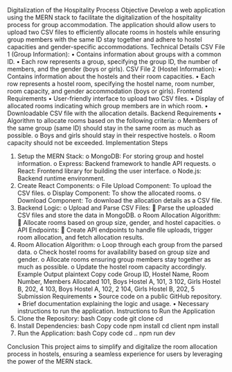 Digitalization of the Hospitality Process
Objective
Develop a web application using the MERN stack to facilitate the digitalization of the hospitality process for group accommodation. The application should allow users to upload two CSV files to efficiently allocate rooms in hostels while ensuring group members with the same ID stay together and adhere to hostel capacities and gender-specific accommodations.
Technical Details
CSV File 1 (Group Information):
•	Contains information about groups with a common ID.
•	Each row represents a group, specifying the group ID, the number of members, and the gender (boys or girls).
CSV File 2 (Hostel Information):
•	Contains information about the hostels and their room capacities.
•	Each row represents a hostel room, specifying the hostel name, room number, room capacity, and gender accommodation (boys or girls).
Frontend Requirements
•	User-friendly interface to upload two CSV files.
•	Display of allocated rooms indicating which group members are in which room.
•	Downloadable CSV file with the allocation details.
Backend Requirements
•	Algorithm to allocate rooms based on the following criteria:
o	Members of the same group (same ID) should stay in the same room as much as possible.
o	Boys and girls should stay in their respective hostels.
o	Room capacity should not be exceeded.
Implementation Steps
1.	Setup the MERN Stack:
o	MongoDB: For storing group and hostel information.
o	Express: Backend framework to handle API requests.
o	React: Frontend library for building the user interface.
o	Node.js: Backend runtime environment.
2.	Create React Components:
o	File Upload Component: To upload the CSV files.
o	Display Component: To show the allocated rooms.
o	Download Component: To download the allocation details as a CSV file.
3.	Backend Logic:
o	Upload and Parse CSV Files:
	Parse the uploaded CSV files and store the data in MongoDB.
o	Room Allocation Algorithm:
	Allocate rooms based on group size, gender, and hostel capacities.
o	API Endpoints:
	Create API endpoints to handle file uploads, trigger room allocation, and fetch allocation results.
4.	Room Allocation Algorithm:
o	Loop through each group from the parsed data.
o	Check hostel rooms for availability based on group size and gender.
o	Allocate rooms ensuring group members stay together as much as possible.
o	Update the hostel room capacity accordingly.
Example Output
plaintext
Copy code
Group ID, Hostel Name, Room Number, Members Allocated
101, Boys Hostel A, 101, 3
102, Girls Hostel B, 202, 4
103, Boys Hostel A, 102, 2
104, Girls Hostel B, 202, 5
Submission Requirements
•	Source code on a public GitHub repository.
•	Brief documentation explaining the logic and usage.
•	Necessary instructions to run the application.
Instructions to Run the Application
1.	Clone the Repository:
bash
Copy code
git clone <repository-url>
cd <repository-folder>
2.	Install Dependencies:
bash
Copy code
npm install
cd client
npm install
3.	Run the Application:
bash
Copy code
cd ..
npm run dev

Conclusion
This project aims to simplify and digitalize the room allocation process in hostels, ensuring a seamless experience for users by leveraging the power of the MERN stack.

